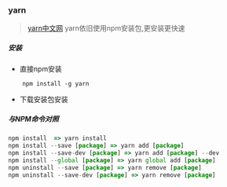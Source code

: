### yarn 
> [yarn中文网](http://yarnpkg.cn/zh-Hans/)
> yarn依旧使用npm安装包,更安装更快速
##### 安装
- 直接npm安装
```
	npm install -g yarn
```
- 下载安装包安装
##### 与NPM命令对照
```javascript
npm install  => yarn install
npm install --save [package] => yarn add [package]
npm install --save-dev [package] => yarn add [package] --dev
npm install --global [package] => yarn global add [package]
npm uninstall --save [package] => yarn remove [package]
npm uninstall --save-dev [package] => yarn remove [package]
```